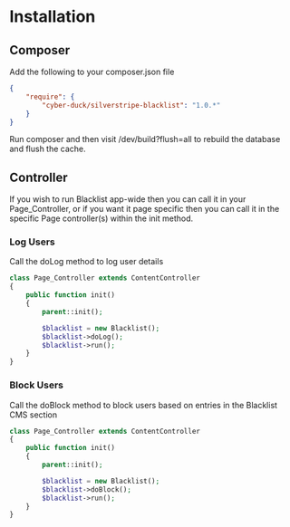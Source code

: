 # Installation

## Composer

Add the following to your composer.json file

```json
{  
    "require": {  
        "cyber-duck/silverstripe-blacklist": "1.0.*"
    }
}
```

Run composer and then visit /dev/build?flush=all to rebuild the database and flush the cache.

## Controller

If you wish to run Blacklist app-wide then you can call it in your Page_Controller, or if you want it page specific then you can call it in the specific Page controller(s) within the init method. 

### Log Users

Call the doLog method to log user details

```php
class Page_Controller extends ContentController
{
    public function init()
    {
    	parent::init();

        $blacklist = new Blacklist();
		$blacklist->doLog();
		$blacklist->run();
    }
}
```

### Block Users

Call the doBlock method to block users based on entries in the Blacklist CMS section

```php
class Page_Controller extends ContentController
{
    public function init()
    {
        parent::init();

        $blacklist = new Blacklist();
        $blacklist->doBlock();
        $blacklist->run();
    }
}
```